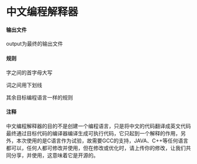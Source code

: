 # 中文编程解释器 #
#### 输出文件 ####
output为最终的输出文件

#### 规则 ####

字之间的首字母大写

词之间用下划线

其余目标编程语言一样的规则

#### 注释 ####

中文编程解释器的目的不是创建一个编程语言，只是将中文的代码翻译成英文代码最终通过目标代码的编译器编译生成可执行代码，它只起到一个解释的作用，另外，本次使用的是C语言作为试验，故需要GCC的支持，JAVA、C++等任何语言都可以，任何人都可修改并使用，但在修改或优化时，请上传你的修改，让我们共同分享，并使用，这意味着它是开源的。
